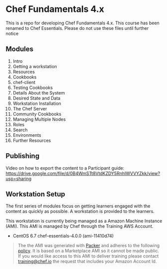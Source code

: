 # Chef Fundamentals 4.x

This is a repo for developing Chef Fundamentals 4.x. This course has been renamed to Chef Essentials. Please do not use these files until further notice

## Modules

1. Intro
2. Getting a workstation
3. Resources
4. Cookbooks
5. chef-client
6.	Testing Cookbooks
7.	Details About the System
8.	Desired State and Data
9.	Workstation Installation
10.	The Chef Server
11.	Community Cookbooks
12.	Managing Multiple Nodes
13.	Roles
14.	Search
15.	Environments
16.	Further Resources

## Publishing

Video on how to export the content to a Participant guide: https://drive.google.com/file/d/0B4WmSTt8VtdKZDY5RnhIWVVYZkk/view?usp=sharing

## Workstation Setup

The first series of modules focus on getting learners engaged with the content as quickly as possible. A workstation is provided to the learners.

This workstation is currently being managed as a Amazon Machine Instance (AMI). This AMI is managed by Chef through the Training AWS Account.

* CentOS 6.7 chef-essentials-4.0.0 (ami-11410d74)

> The the AMI was generated with [Packer](https://github.com/chef-training/chefdk-fundamentals-image) and adheres to the following [policy](https://github.com/chef-training/chefdk-fundamentals-image/blob/master/cookbooks/fundamentals/recipes/centos.rb). It is based on a Marketplace AMI so it cannot be made public. If you would like access to this AMI to deliver training please contact [training@chef.io](mailto:training@chef.io) the request that includes your Amazon Account Id.
